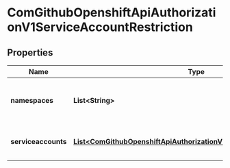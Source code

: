 
# ComGithubOpenshiftApiAuthorizationV1ServiceAccountRestriction

## Properties
Name | Type | Description | Notes
------------ | ------------- | ------------- | -------------
**namespaces** | **List&lt;String&gt;** | Namespaces specifies a list of literal namespace names. | 
**serviceaccounts** | [**List&lt;ComGithubOpenshiftApiAuthorizationV1ServiceAccountReference&gt;**](ComGithubOpenshiftApiAuthorizationV1ServiceAccountReference.md) | ServiceAccounts specifies a list of literal service-account names. | 



